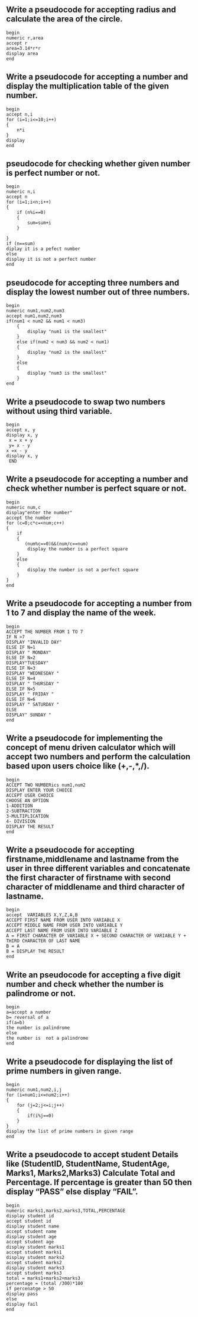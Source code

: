 ## Write a pseudocode for accepting radius and calculate the area of the circle.
```
begin
numeric r,area
accept r
area=3.14*r*r
display area
end

```

## Write a pseudocode for accepting a number and display the multiplication table of the given number.
```
begin
accept n,i
for (i=1;i<=10;i++)
{
    n*i
}
display 
end
```






## pseudocode for checking whether given number is perfect number or not.
```
begin
numeric n,i
accept n
for (i=1;i<n;i++)
{
    if (n%i==0)
    {
        sum=sum+i
    }

}
if (n==sum)
diplay it is a pefect number
else
display it is not a perfect number
end
```

## pseudocode for accepting three numbers and display the lowest number out of three numbers.

```
begin
numeric num1,num2,num3
accept num1,num2,num3
if(num1 < num2 && num1 < num3)
	{
		display "num1 is the smallest"
	}
	else if(num2 < num3 && num2 < num1)
	{
		display "num2 is the smallest"
	}
	else
	{
		display "num3 is the smallest"
	}	
end
```

## Write a pseudocode to swap two numbers without using third variable.
```
begin
accept x, y
display x, y
 x = x + y
 y= x - y
x =x - y
display x, y
 END
```
 ##  Write a pseudocode for accepting a number and check whether number is perfect square or not.
 ```
 begin
 numeric num,c
 display"enter the number"
 accept the number
 for (c=0;c*c=<num;c++)
 {
	 if
	 {
        (num%c==0)&&(num/c==num)
		 display the number is a perfect square 
	 }
	 else
	 {
		 display the number is not a perfect square
	 }
 }
end
```


## Write a pseudocode for accepting a number from 1 to 7 and display the name of the week.

```
begin
ACCEPT THE NUMBER FROM 1 TO 7
IF N >7 
DISPLAY "INVALID DAY"
ELSE IF N=1
DISPLAY " MONDAY"
ELSE IF N=2
DISPLAY"TUESDAY"
ELSE IF N=3
DISPLAY "WEDNESDAY "
ELSE IF N=4
DISPLAY " THURSDAY "
ELSE IF N=5
DISPLAY " FRIDAY "
ELSE IF N=6
DISPLAY " SATURDAY "
ELSE
DISPLAY" SUNDAY "
end
```


## Write a pseudocode for implementing the concept of menu driven calculator which will accept two numbers and perform the calculation based upon users choice like (+,-,*,/).
```
begin
ACCEPT TWO NUMBERics num1,num2
DISPLAY ENTER YOUR CHOICE
ACCEPT USER CHOICE
CHOOSE AN OPTION
1-ADDITION
2-SUBTRACTION
3-MULTIPLICATION
4- DIVISION
DISPLAY THE RESULT
end
```


## Write a pseudocode for accepting firstname,middlename and lastname from the user in three different variables and concatenate the first character of firstname with second character of middlename and third character of lastname.
```
begin
accept  VARIABLES X,Y,Z,A,B
ACCEPT FIRST NAME FROM USER INTO VARIABLE X
ACCEPT MIDDLE NAME FROM USER INTO VARIABLE Y
ACCEPT LAST NAME FROM USER INTO VARIABLE Z
A = FIRST CHARACTER OF VARIABLE X + SECOND CHARACTER OF VARIABLE Y + THIRD CHARACTER OF LAST NAME
B = A
B = DISPLAY THE RESULT
end

```

## Write an pseudocode for accepting a five digit number and check whether the number is palindrome or not.
```
begin
a=accept a number
b= reversal of a
if(a=b)
the number is palindrome
else
the number is  not a palindrome
end
```


## Write a pseudocode for displaying the list of prime numbers in given range.
```
begin
numeric num1,num2,i,j
for (i=num1;i<=num2;i++)
{
    for (j=2;j<=i;j++)
    {
        if(i%j==0)
    }
}
display the list of prime numbers in given range
end
```


## Write a pseudocode to accept student Details like (StudentID, StudentName, StudentAge, Marks1, Marks2,Marks3) Calculate Total and Percentage. If percentage is greater than 50 then display “PASS” else display “FAIL”.
```
begin
numeric marks1,marks2,marks3,TOTAL,PERCENTAGE
display student id
accept student id
display student name
accept student name
display student age
accept student age
display student marks1
accept student marks1
display student marks2
accept student marks2
display student marks3
accept student marks3
total = marks1+marks2+marks3
percentage = (total /300)*100
if percenatge > 50
display pass
else
display fail
end
```